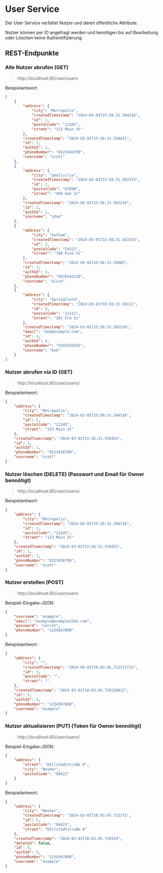 # User Service

Der User Service verfaltet Nutzer und deren öffentliche Attribute.

Nutzer können per ID angefragt werden und benötigen bis auf Bearbeitung oder Löschen keine
Authentifizierung.

## REST-Endpunkte

### Alle Nutzer abrufen (GET)

> http://localhost:80/user/users

Beispielantwort:
```json
[
    {
        "address": {
            "city": "Metropolis",
            "createdTimestamp": "2024-03-01T15:56:31.284316",
            "id": 1,
            "postalCode": "12345",
            "street": "123 Main St"
        },
        "createdTimestamp": "2024-03-01T15:56:31.558431",
        "id": 1,
        "authId": 1,
        "phoneNumber": "0123456789",
        "username": "scott"
    },
    {
        "address": {
            "city": "Smallville",
            "createdTimestamp": "2024-03-01T15:56:31.562533",
            "id": 2,
            "postalCode": "67890",
            "street": "456 Oak St"
        },
        "createdTimestamp": "2024-03-01T15:56:31.563214",
        "id": 2,
        "authId": 2,
        "username": "jdoe"
    },
    {
        "address": {
            "city": "Gotham",
            "createdTimestamp": "2024-03-01T15:56:31.563728",
            "id": 3,
            "postalCode": "54321",
            "street": "789 Pine St"
        },
        "createdTimestamp": "2024-03-01T15:56:31.58065",
        "id": 3,
        "authId": 3,
        "phoneNumber": "9876543210",
        "username": "alice"
    },
    {
        "address": {
            "city": "Springfield",
            "createdTimestamp": "2024-03-01T15:56:31.58111",
            "id": 4,
            "postalCode": "11111",
            "street": "101 Elm St"
        },
        "createdTimestamp": "2024-03-01T15:56:31.581528",
        "email": "bob@example.com",
        "id": 4,
        "authId": 4,
        "phoneNumber": "5555555555",
        "username": "bob"
    }
]
```

### Nutzer abrufen via ID (GET)

> http://localhost:80/user/users/<USERID>

Beispielantwort:
```json
{
    "address": {
        "city": "Metropolis",
        "createdTimestamp": "2024-03-01T15:56:31.284316",
        "id": 1,
        "postalCode": "12345",
        "street": "123 Main St"
    },
    "createdTimestamp": "2024-03-01T15:56:31.558431",
    "id": 1,
    "authId": 1,
    "phoneNumber": "0123456789",
    "username": "scott"
}
```

### Nutzer löschen (DELETE) (Passwort und Email für Owner bennötigt)

> http://localhost:80/user/users/<USERID>

Beispielantwort:
```json
{
    "address": {
        "city": "Metropolis",
        "createdTimestamp": "2024-03-01T15:56:31.284316",
        "id": 1,
        "postalCode": "12345",
        "street": "123 Main St"
    },
    "createdTimestamp": "2024-03-01T15:56:31.558431",
    "id": 1,
    "authId": 1,
    "phoneNumber": "0123456789",
    "username": "scott"
}
```

### Nutzer erstellen (POST)

> http://localhost:80/user/users

Beispiel-Eingabe-JSON:
```json
{
    "username": "example", 
    "email": "example@example2341.com", 
    "password": "secret",
    "phoneNumber": "1234567890"
}
```

Beispielantwort:
```json
{
    "address": {
        "city": "",
        "createdTimestamp": "2024-03-01T16:03:45.722371715",
        "id": 5,
        "postalCode": "",
        "street": ""
    },
    "createdTimestamp": "2024-03-01T16:03:45.716518813",
    "id": 5,
    "authId": 5,
    "phoneNumber": "1234567890",
    "username": "example"
}
```

### Nutzer aktualisieren (PUT) (Token für Owner bennötigt)
> http://localhost:80/user/users/<USERID>

Beispiel-Eingabe-JSON:
```json
{
    "address": {
        "street": "Döllstädtstraße 8",
        "city": "Weimar",
        "postalCode": "99423"
    }
}
```


Beispielantwort:
```json
{
    "address": {
        "city": "Weimar",
        "createdTimestamp": "2024-03-01T16:03:45.722372",
        "id": 5,
        "postalCode": "99423",
        "street": "Döllstädtstraße 8"
    },
    "createdTimestamp": "2024-03-01T16:03:45.716519",
    "deleted": false,
    "id": 5,
    "authId": 5,
    "phoneNumber": "1234567890",
    "username": "example"
}
```
